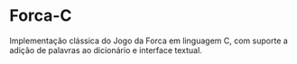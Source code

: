 # Forca-C
Implementação clássica do Jogo da Forca em linguagem C, com suporte a adição de palavras ao dicionário e interface textual.
